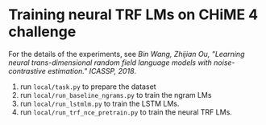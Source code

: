 # Training neural TRF LMs on CHiME 4 challenge

For the details of the experiments, see 
_Bin Wang, Zhijian Ou, "Learning neural trans-dimensional random field language models with noise-contrastive estimation." ICASSP, 2018_.

1. run ``local/task.py`` to prepare the dataset
2. run ``local/run_baseline_ngrams.py`` to train the ngram LMs
3. run ``local/run_lstmlm.py`` to train the LSTM LMs.
4. run ``local/run_trf_nce_pretrain.py`` to train the neural TRF LMs.

